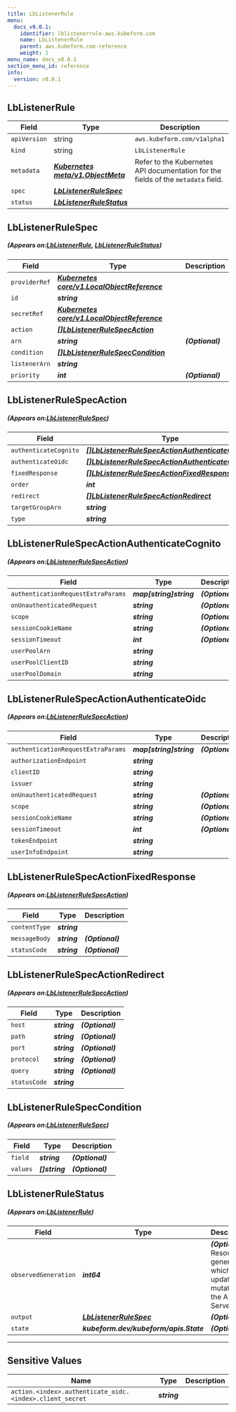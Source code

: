 ```yaml
---
title: LbListenerRule
menu:
  docs_v0.0.1:
    identifier: lblistenerrule-aws.kubeform.com
    name: LbListenerRule
    parent: aws.kubeform.com-reference
    weight: 1
menu_name: docs_v0.0.1
section_menu_id: reference
info:
  version: v0.0.1
---
```


## LbListenerRule
| Field | Type | Description |
| ------ | ----- | ----------- |
| `apiVersion` | string | `aws.kubeform.com/v1alpha1` |
|    `kind` | string | `LbListenerRule` |
| `metadata` | ***[Kubernetes meta/v1.ObjectMeta](https://kubernetes.io/docs/reference/generated/kubernetes-api/v1.13/#objectmeta-v1-meta)***|Refer to the Kubernetes API documentation for the fields of the `metadata` field.|
| `spec` | ***[LbListenerRuleSpec](#LbListenerRuleSpec)***||
| `status` | ***[LbListenerRuleStatus](#LbListenerRuleStatus)***||
## LbListenerRuleSpec
##### (Appears on:[LbListenerRule](#LbListenerRule), [LbListenerRuleStatus](#LbListenerRuleStatus))
| Field | Type | Description |
| ------ | ----- | ----------- |
| `providerRef` | ***[Kubernetes core/v1.LocalObjectReference](https://kubernetes.io/docs/reference/generated/kubernetes-api/v1.13/#localobjectreference-v1-core)***||
| `id` | ***string***||
| `secretRef` | ***[Kubernetes core/v1.LocalObjectReference](https://kubernetes.io/docs/reference/generated/kubernetes-api/v1.13/#localobjectreference-v1-core)***||
| `action` | ***[[]LbListenerRuleSpecAction](#LbListenerRuleSpecAction)***||
| `arn` | ***string***| ***(Optional)*** |
| `condition` | ***[[]LbListenerRuleSpecCondition](#LbListenerRuleSpecCondition)***||
| `listenerArn` | ***string***||
| `priority` | ***int***| ***(Optional)*** |
## LbListenerRuleSpecAction
##### (Appears on:[LbListenerRuleSpec](#LbListenerRuleSpec))
| Field | Type | Description |
| ------ | ----- | ----------- |
| `authenticateCognito` | ***[[]LbListenerRuleSpecActionAuthenticateCognito](#LbListenerRuleSpecActionAuthenticateCognito)***| ***(Optional)*** |
| `authenticateOidc` | ***[[]LbListenerRuleSpecActionAuthenticateOidc](#LbListenerRuleSpecActionAuthenticateOidc)***| ***(Optional)*** |
| `fixedResponse` | ***[[]LbListenerRuleSpecActionFixedResponse](#LbListenerRuleSpecActionFixedResponse)***| ***(Optional)*** |
| `order` | ***int***| ***(Optional)*** |
| `redirect` | ***[[]LbListenerRuleSpecActionRedirect](#LbListenerRuleSpecActionRedirect)***| ***(Optional)*** |
| `targetGroupArn` | ***string***| ***(Optional)*** |
| `type` | ***string***||
## LbListenerRuleSpecActionAuthenticateCognito
##### (Appears on:[LbListenerRuleSpecAction](#LbListenerRuleSpecAction))
| Field | Type | Description |
| ------ | ----- | ----------- |
| `authenticationRequestExtraParams` | ***map[string]string***| ***(Optional)*** |
| `onUnauthenticatedRequest` | ***string***| ***(Optional)*** |
| `scope` | ***string***| ***(Optional)*** |
| `sessionCookieName` | ***string***| ***(Optional)*** |
| `sessionTimeout` | ***int***| ***(Optional)*** |
| `userPoolArn` | ***string***||
| `userPoolClientID` | ***string***||
| `userPoolDomain` | ***string***||
## LbListenerRuleSpecActionAuthenticateOidc
##### (Appears on:[LbListenerRuleSpecAction](#LbListenerRuleSpecAction))
| Field | Type | Description |
| ------ | ----- | ----------- |
| `authenticationRequestExtraParams` | ***map[string]string***| ***(Optional)*** |
| `authorizationEndpoint` | ***string***||
| `clientID` | ***string***||
| `issuer` | ***string***||
| `onUnauthenticatedRequest` | ***string***| ***(Optional)*** |
| `scope` | ***string***| ***(Optional)*** |
| `sessionCookieName` | ***string***| ***(Optional)*** |
| `sessionTimeout` | ***int***| ***(Optional)*** |
| `tokenEndpoint` | ***string***||
| `userInfoEndpoint` | ***string***||
## LbListenerRuleSpecActionFixedResponse
##### (Appears on:[LbListenerRuleSpecAction](#LbListenerRuleSpecAction))
| Field | Type | Description |
| ------ | ----- | ----------- |
| `contentType` | ***string***||
| `messageBody` | ***string***| ***(Optional)*** |
| `statusCode` | ***string***| ***(Optional)*** |
## LbListenerRuleSpecActionRedirect
##### (Appears on:[LbListenerRuleSpecAction](#LbListenerRuleSpecAction))
| Field | Type | Description |
| ------ | ----- | ----------- |
| `host` | ***string***| ***(Optional)*** |
| `path` | ***string***| ***(Optional)*** |
| `port` | ***string***| ***(Optional)*** |
| `protocol` | ***string***| ***(Optional)*** |
| `query` | ***string***| ***(Optional)*** |
| `statusCode` | ***string***||
## LbListenerRuleSpecCondition
##### (Appears on:[LbListenerRuleSpec](#LbListenerRuleSpec))
| Field | Type | Description |
| ------ | ----- | ----------- |
| `field` | ***string***| ***(Optional)*** |
| `values` | ***[]string***| ***(Optional)*** |
## LbListenerRuleStatus
##### (Appears on:[LbListenerRule](#LbListenerRule))
| Field | Type | Description |
| ------ | ----- | ----------- |
| `observedGeneration` | ***int64***| ***(Optional)*** Resource generation, which is updated on mutation by the API Server.|
| `output` | ***[LbListenerRuleSpec](#LbListenerRuleSpec)***| ***(Optional)*** |
| `state` | ***kubeform.dev/kubeform/apis.State***| ***(Optional)*** |
---
## Sensitive Values
| Name | Type | Description |
|------|------|-------------|
| `action.<index>.authenticate_oidc.<index>.client_secret` | ***string*** ||
